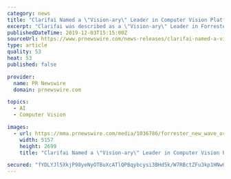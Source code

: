 ```yaml
---
category: news
title: "Clarifai Named a \"Vision-ary\" Leader in Computer Vision Platforms report"
excerpt: "Clarifai was described as a \"Vision-ary\" Leader in Forrester's evaluation of the 11 most significant computer vision companies in this emerging market. The computer vision companies were ranked based on 10 criteria. Clarifai received a differentiated ..."
publishedDateTime: 2019-12-03T15:15:00Z
sourceUrl: https://www.prnewswire.com/news-releases/clarifai-named-a-vision-ary-leader-in-computer-vision-platforms-report-300967087.html
type: article
quality: 53
heat: 53
published: false

provider:
  name: PR Newswire
  domain: prnewswire.com

topics:
  - AI
  - Computer Vision

images:
  - url: https://mma.prnewswire.com/media/1036786/forrester_new_wave_original.jpg?p=facebook
    width: 5157
    height: 2699
    title: "Clarifai Named a \"Vision-ary\" Leader in Computer Vision Platforms report"

secured: "fYDLYJl5XkjP98yeNyOTBuXcATlQPBqybcysi3BHd5k/W7RBctZFu3kp1HNw0p+/X2U/Yyax8R7qDHAH6mKoH2fTWEnK/hUMlOYNISOKsFv6RCTvHtxAvpg1qmPKt8hWj5YbwbVS2/gOq9y5Eh6sIKQONxozlKlTQ/XpOSdFDR2/td3yYImTQmso4cYee3ajBMVOq6BR2n3vfWZROUi8i1gcQJyDwRZALVeluTCcXCVym2AN3lJd/sygCHwaNvhwgMiIR2KltU041HqHpfyM3w==;pf/UgXMWh6LCRBdmkZlbow=="
---
```


